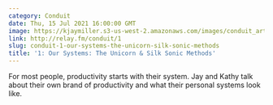 ```yaml
---
category: Conduit
date: Thu, 15 Jul 2021 16:00:00 GMT
image: https://kjaymiller.s3-us-west-2.amazonaws.com/images/conduit_artwork.png
link: http://relay.fm/conduit/1
slug: conduit-1-our-systems-the-unicorn-silk-sonic-methods
title: '1: Our Systems: The Unicorn & Silk Sonic Methods'
---
```


For most people, productivity starts with their system. Jay and Kathy talk about their own brand of productivity and what their personal systems look like.